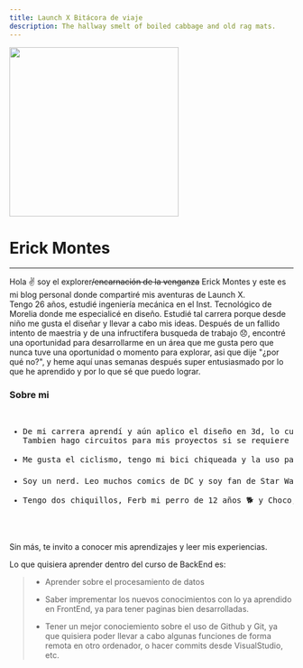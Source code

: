 ```yaml
---
title: Launch X Bitácora de viaje
description: The hallway smelt of boiled cabbage and old rag mats.
---
```


<img src="https://user-images.githubusercontent.com/99063569/161821169-9e15eedc-058b-4bbd-8872-aa6594c360de.png" width="300px">

# Erick Montes
<hr>

Hola ✌️  soy el explorer<del>/encarnación de la venganza</del> Erick Montes y este es mi blog personal donde compartiré mis aventuras de Launch X.<br>
Tengo 26 años, estudié ingeniería mecánica en el Inst. Tecnológico de Morelia donde me especialicé en diseño. Estudié tal carrera porque desde niño me gusta el diseñar y llevar a cabo mis ideas. Después de un fallido intento de maestria y de una infructifera busqueda de trabajo 😞, encontré una oportunidad para desarrollarme en un área que me gusta pero que nunca tuve una oportunidad o momento para explorar, asi que dije "¿por qué no?", y heme aquí unas semanas después super entusiasmado por lo que he aprendido y por lo que sé que puedo lograr.

<h3>Sobre mi</h3>
<pre>
<ul>
<li>De mi carrera aprendí y aún aplico el diseño en 3d, lo cual llego a traer a la vida con impresión 3d.<br>Tambien hago circuitos para mis proyectos si se requiere </li>
<li>Me gusta el ciclismo, tengo mi bici chiqueada y la uso para salir a todos lados 🚲</li>
<li>Soy un nerd. Leo muchos comics de DC y soy fan de Star Wars. <del>Tengo tatuado el simbolo de Batman en el pecho 🦇</del></li>
<li>Tengo dos chiquillos, Ferb mi perro de 12 años 🐕 y Choco, mi coneja de 4 mesecitos 🐇</li>
</ul>
</pre>

Sin más, te invito a conocer mis aprendizajes y leer mis experiencias.

Lo que quisiera aprender dentro del curso de BackEnd es:

  > * Aprender sobre el procesamiento de datos
  >
  > * Saber imprementar los nuevos conocimientos con lo ya aprendido en FrontEnd, ya para tener paginas bien desarrolladas.
  >
  > * Tener un mejor conociemiento sobre el uso de Github y Git, ya que quisiera poder llevar a cabo algunas funciones de forma remota en otro ordenador, o hacer commits desde VisualStudio, etc. 


